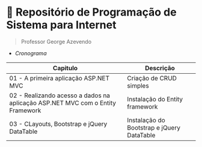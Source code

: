 # 📁 Repositório de **Programação de Sistema para Internet**
> Professor George Azevendo 


- *Cronograma*


| Capitulo                                                                     |         Descrição                 |
|------------------------------------------------------------------------------|-----------------------------------|
|01 - A primeira aplicação ASP.NET MVC                                          |    Criação de CRUD simples        |
|02 - Realizando acesso a dados na aplicação ASP.NET MVC com o Entity Framework|    Instalação do Entity framework |
|03 - CLayouts, Bootstrap e jQuery DataTable                                   |Instalação do Bootstrap e jQuery DataTable|
